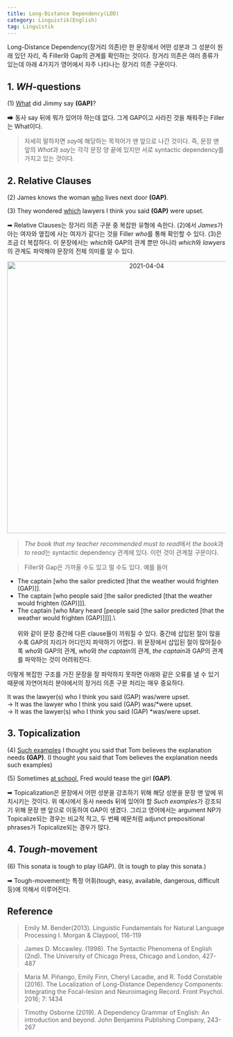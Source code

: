 ```yaml
---
title: Long-Distance Dependency(LDD)
category: Linguistik(English)
tag: Linguistik
---
```

Long-Distance Dependency(장거리 의존)란 한 문장에서 어떤 성분과 그 성분이 원래 있던 자리, 즉 Filler와 Gap의 관계를 확인하는 것이다. 장거리 의존은 여러 종류가 있는데 아래 4가지가 영어에서 자주 나타나는 장거리 의존 구문이다.

## 1. *WH*-questions

(1) <U>What</U> did Jimmy say **(GAP)**?

&#10145; 동사 say 뒤에 뭐가 있어야 하는데 없다. 그게 GAP이고 사라진 것을 채워주는 Filler는 What이다.

> 자세히 말하자면 *say*에 해당하는 목적어가 맨 앞으로 나간 것이다. 즉, 문장 맨 앞의 *What*과 *say*는 각각 문장 양 끝에 있지만 서로 syntactic dependency를 가지고 있는 것이다.

## 2. Relative Clauses

(2) James knows the woman <U>who</U> lives next door **(GAP)**.

(3) They wondered <U>which</U> lawyers I think you said **(GAP)** were upset.

&#10145; Relative Clauses는 장거리 의존 구문 중 복잡한 유형에 속한다. (2)에서 *James*가 아는 여자와 옆집에 사는 여자가 같다는 것을 Filler *who*를 통해 확인할 수 있다. (3)은 조금 더 복잡하다. 이 문장에서는 *which*와 GAP의 관계 뿐만 아니라 *which*와 *lawyers*의 관계도 파악해야 문장의 전체 의미를 알 수 있다.

<center><img width="627" alt="2021-04-04" src="https://user-images.githubusercontent.com/53667002/113497900-07bb6080-9543-11eb-8ff4-40e8c1715da8.png"></center>


> *The book that my teacher recommended must to read*에서 *the book*과 *to read*는 syntactic dependency 관계에 있다. 이런 것이 관계절 구문이다.

> Filler와 Gap은 가까울 수도 있고 멀 수도 있다. 예를 들어<br>  
- The captain \[who the sailor predicted \[that the weather would frighten (GAP)]].  
- The captain \[who people said \[the sailor predicted \[that the weather would frighten (GAP)]]].  
- The captain \[who Mary heard \[people said \[the sailor predicted \[that the weather would frighten (GAP)]]]].\  
<br>위와 같이 문장 중간에 다른 clause들이 끼워질 수 있다. 중간에 삽입된 절이 많을수록 GAP의 자리가 어디인지 파악하기 어렵다. 위 문장에서 삽입된 절이 많아질수록 *who*와 GAP의 관계, *who*와 *the captain*의 관계, *the captain*과 GAP의 관계를 파악하는 것이 어려워진다.

이렇게 복잡한 구조를 가진 문장을 잘 파악하지 못하면 아래와 같은 오류를 낼 수 있기 때문에 자연어처리 분야에서의 장거리 의존 구문 처리는 매우 중요하다.

It was the lawyer(s) who I think you said (GAP) was/were upset.  
-> It was the lawyer who I think you said (GAP) was/*were upset.  
-> It was the lawyer(s) who I think you said (GAP) *was/were upset.  

## 3. Topicalization

(4) <U>Such examples</U> I thought you said that Tom believes the explanation needs **(GAP)**. (I thought you said that Tom believes the explanation needs such examples)

(5) Sometimes <U>at school</U>, Fred would tease the girl **(GAP)**.

&#10145; Topicalization은 문장에서 어떤 성분을 강조하기 위해 해당 성분을 문장 맨 앞에 위치시키는 것이다. 위 예시에서 동사 needs 뒤에 있어야 할 *Such examples*가 강조되기 위해 문장 맨 앞으로 이동하여 GAP이 생겼다. 그리고 영어에서는 argument NP가 Topicalize되는 경우는 비교적 적고, 두 번째 예문처럼 adjunct prepositional phrases가 Topicalize되는 경우가 많다.

## 4. *Tough*-movement

(6) This sonata is tough to play (GAP). (It is tough to play this sonata.)

&#10145; Tough-movement는 특정 어휘(tough, easy, available, dangerous, difficult 등)에 의해서 이루어진다.


## Reference

> Emily M. Bender(2013). Linguistic Fundamentals for Natural Language Processing I. Morgan & Claypool, 116-119

> James D. Mccawley. (1998). The Syntactic Phenomena of English (2nd). The University of Chicago Press, Chicago and London, 427-487

> Maria M. Piñango, Emily Finn, Cheryl Lacadie, and R. Todd Constable (2016). The Localization of Long-Distance Dependency Components: Integrating the Focal-lesion and Neuroimaging Record. Front Psychol. 2016; 7: 1434

> Timothy Osborne (2019). A Dependency Grammar of English: An introduction and beyond. John Benjamins Publishing Company, 243-267
